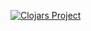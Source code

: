 [![Clojars Project](http://clojars.org/kata/lein-template/latest-version.svg)](http://clojars.org/kata/lein-template)

